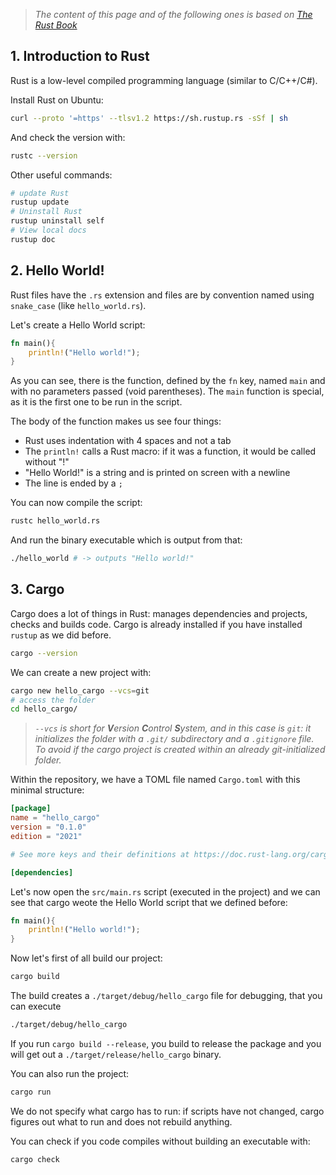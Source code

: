 > _The content of this page and of the following ones is based on [The Rust Book](https://doc.rust-lang.org/book/)_

## 1. Introduction to Rust

Rust is a low-level compiled programming language (similar to C/C++/C#).

Install Rust on Ubuntu:

```bash
curl --proto '=https' --tlsv1.2 https://sh.rustup.rs -sSf | sh
```

And check the version with:

```bash
rustc --version
```

Other useful commands:

```bash
# update Rust
rustup update
# Uninstall Rust
rustup uninstall self
# View local docs
rustup doc
```

## 2. Hello World!

Rust files have the `.rs` extension and files are by convention named using `snake_case` (like `hello_world.rs`).

Let's create a Hello World script: 

```rust
fn main(){
	println!("Hello world!");
}
```

As you can see, there is the function, defined by the `fn` key, named `main` and with no parameters passed (void parentheses). The `main` function is special, as it is the first one to be run in the script. 

The body of the function makes us see four things:
- Rust uses indentation with 4 spaces and not a tab
- The `println!` calls a Rust macro: if it was a function, it would be called without "!"
- "Hello World!" is a string and is printed on screen with  a newline 
- The line is ended by a `;`

You can now compile the script:

```bash
rustc hello_world.rs
```

And run the binary executable which is output from that:

```bash
./hello_world # -> outputs "Hello world!" 
```

## 3. Cargo

Cargo does a lot of things in Rust: manages dependencies and projects, checks and builds code. Cargo is already installed if you have installed `rustup` as we did before.

```bash
cargo --version
```

We can create a new project with:

```bash
cargo new hello_cargo --vcs=git
# access the folder
cd hello_cargo/
```

> *`--vcs` is short for **V**ersion **C**ontrol **S**ystem, and in this case is `git`: it initializes the folder with a `.git/` subdirectory and a `.gitignore` file. To avoid if the cargo project is created within an already git-initialized folder.*

Within the repository, we have a TOML file named `Cargo.toml` with this minimal structure:

```toml
[package]
name = "hello_cargo"
version = "0.1.0"
edition = "2021"

# See more keys and their definitions at https://doc.rust-lang.org/cargo/reference/manifest.html

[dependencies]
```

Let's now open the `src/main.rs` script (executed in the project) and we can see that cargo weote the Hello World script that we defined before:

```rust
fn main(){
	println!("Hello world!");
}
```

Now let's first of all build our project:

```bash
cargo build
```

The build creates a `./target/debug/hello_cargo` file for debugging, that you can execute

```bash
./target/debug/hello_cargo
```

If you run `cargo build --release`, you build to release the package and you will get out a `./target/release/hello_cargo` binary.

You can also run the project:

```bash
cargo run
```

We do not specify what cargo has to run: if scripts have not changed, cargo figures out what to run and does not rebuild anything.

You can check if you code compiles without building an executable with:

```bash
cargo check
```

